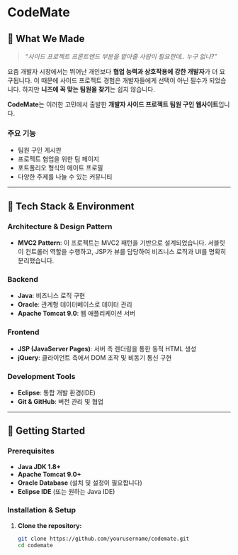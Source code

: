 # CodeMate


## 📖 What We Made

> *“사이드 프로젝트 프론트엔드 부분을 맡아줄 사람이 필요한데.. 누구 없나?”*

요즘 개발자 시장에서는 뛰어난 개인보다 **협업 능력과 상호작용에 강한 개발자**가 더 요구됩니다. 이 때문에 사이드 프로젝트 경험은 개발자들에게 선택이 아닌 필수가 되었습니다. 하지만 **니즈에 꼭 맞는 팀원을 찾기**는 쉽지 않습니다.

**CodeMate**는 이러한 고민에서 출발한 **개발자 사이드 프로젝트 팀원 구인 웹사이트**입니다.

### 주요 기능
- 팀원 구인 게시판
- 프로젝트 협업을 위한 팀 페이지
- 포트폴리오 형식의 메이트 프로필
- 다양한 주제를 나눌 수 있는 커뮤니티

---

## 🔧 Tech Stack & Environment

### Architecture & Design Pattern
- **MVC2 Pattern**: 이 프로젝트는 MVC2 패턴을 기반으로 설계되었습니다. 서블릿이 컨트롤러 역할을 수행하고, JSP가 뷰를 담당하여 비즈니스 로직과 UI를 명확히 분리했습니다.

### Backend
- **Java**: 비즈니스 로직 구현
- **Oracle**: 관계형 데이터베이스로 데이터 관리
- **Apache Tomcat 9.0**: 웹 애플리케이션 서버

### Frontend
- **JSP (JavaServer Pages)**: 서버 측 렌더링을 통한 동적 HTML 생성
- **jQuery**: 클라이언트 측에서 DOM 조작 및 비동기 통신 구현

### Development Tools
- **Eclipse**: 통합 개발 환경(IDE)
- **Git & GitHub**: 버전 관리 및 협업

---

## 🚀 Getting Started

### Prerequisites
- **Java JDK 1.8+**
- **Apache Tomcat 9.0+**
- **Oracle Database** (설치 및 설정이 필요합니다)
- **Eclipse IDE** (또는 원하는 Java IDE)

### Installation & Setup

1. **Clone the repository:**

   ```bash
   git clone https://github.com/yourusername/codemate.git
   cd codemate
